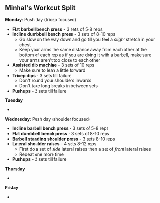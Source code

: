 ## Minhal's Workout Split

**Monday**: Push day (tricep focused)

- [**Flat barbell bench press**](https://www.google.com) - 3 sets of 5-8 reps
- **Incline dumbbell bench press** - 3 sets of 8-10 reps
  - Go slow on the way down and go till you feel a *slight* stretch in your chest
  - Keep your arms the same distance away from each other at the bottom of each rep as if you are doing it with a barbell, make sure your arms aren't too close to each other
- **Assisted dip machine** - 3 sets of 10 reps
  -  Make sure to lean a little forward
- **Tricep dips** - 3 sets till failure
  - Don't round your shoulders inwards
  - Don't take long breaks in between sets
- **Pushups** - 2 sets till failure

**Tuesday**

- 

**Wednesday**: Push day (shoulder focused)

- **Incline barbell bench press** - 3 sets of 5-8 reps
- **Flat dumbbell bench press** - 3 sets of 8-10 reps
- **Barbell standing shoulder press** - 3 sets 8-10 reps
- **Lateral shoulder raises** - 4 sets 8-12 reps
  - First do a set of *side* lateral raises then a set of *front* lateral raises
  - Repeat one more time
- **Pushups** - 2 sets till failure

**Thursday**

- 

**Friday**

- 

